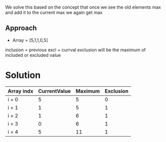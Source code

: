 We solve this based on the concept that once we see the old elements max and add it to the current max we again get max

## Approach

- Array = [5,1,1,0,5]

inclusion = previous excl + currval
exclusion will be the maximum of included or excluded value

# Solution
| Array indx | CurrentValue | Maximum | Exclusion |
| :--------- | :----------- | :------ | :-------- |
| i = 0      | 5            | 5       | 0         |
| i = 1      | 1            | 5       | 1         |
| i = 2      | 1            | 6       | 1         |
| i = 3      | 0            | 6       | 1         |
| i = 4      | 5            | 11      | 1         |
